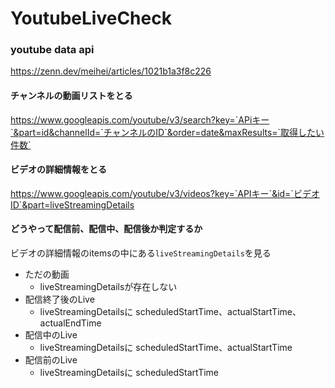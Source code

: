 # YoutubeLiveCheck

### youtube data api

https://zenn.dev/meihei/articles/1021b1a3f8c226

#### チャンネルの動画リストをとる
https://www.googleapis.com/youtube/v3/search?key=`APiキー`&part=id&channelId=`チャンネルのID`&order=date&maxResults=`取得したい件数`


#### ビデオの詳細情報をとる
https://www.googleapis.com/youtube/v3/videos?key=`APIキー`&id=`ビデオID`&part=liveStreamingDetails


#### どうやって配信前、配信中、配信後か判定するか
ビデオの詳細情報のitemsの中にある`liveStreamingDetails`を見る
- ただの動画
    - liveStreamingDetailsが存在しない
- 配信終了後のLive
    - liveStreamingDetailsに scheduledStartTime、actualStartTime、actualEndTime
- 配信中のLive
    - liveStreamingDetailsに scheduledStartTime、actualStartTime 
- 配信前のLive
    - liveStreamingDetailsに scheduledStartTime

